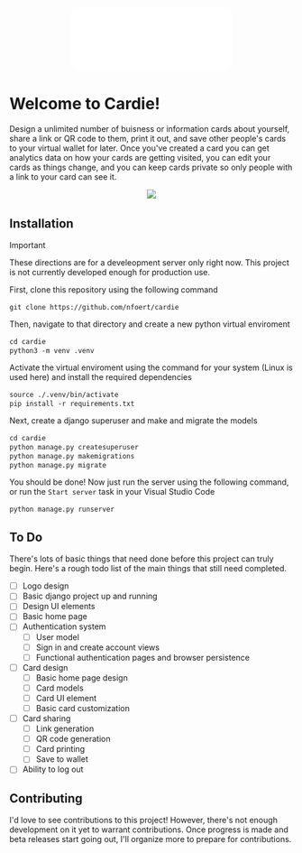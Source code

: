 <p align="center">
    <img src="repo/images/logo_light.png" style="border-radius:20px; width:30vw;">
</p>

# Welcome to Cardie!
Design a unlimited number of buisness or information cards about yourself, share a link or QR code to them, print it out, and save other people's cards to your virtual wallet for later. Once you've created a card you can get analytics data on how your cards are getting visited, you can edit your cards as things change, and you can keep cards private so only people with a link to your card can see it.

<p align="center">
  <a href="https://skillicons.dev">
    <img src="https://skillicons.dev/icons?i=django,python,html,css,js,github,git"/>
  </a>
</p>

## Installation

> [!IMPORTANT]
> These directions are for a develeopment server only right now. This project is not currently developed enough for production use.


First, clone this repository using the following command
```
git clone https://github.com/nfoert/cardie
```

Then, navigate to that directory and create a new python virtual enviroment
```
cd cardie
python3 -m venv .venv
```

Activate the virtual enviroment using the command for your system (Linux is used here) and install the required dependencies
```
source ./.venv/bin/activate
pip install -r requirements.txt
```

Next, create a django superuser and make and migrate the models
```
cd cardie
python manage.py createsuperuser
python manage.py makemigrations
python manage.py migrate
```

You should be done! Now just run the server using the following command, or run the `Start server` task in your Visual Studio Code
```
python manage.py runserver
```

## To Do
There's lots of basic things that need done before this project can truly begin. Here's a rough todo list of the main things that still need completed.

- [ ] Logo design
- [ ] Basic django project up and running
- [ ] Design UI elements
- [ ] Basic home page
- [ ] Authentication system
  - [ ] User model
  - [ ] Sign in and create account views
  - [ ] Functional authentication pages and browser persistence
- [ ] Card design
  - [ ] Basic home page design
  - [ ] Card models
  - [ ] Card UI element
  - [ ] Basic card customization
- [ ] Card sharing
  - [ ] Link generation
  - [ ] QR code generation
  - [ ] Card printing
  - [ ] Save to wallet
- [ ] Ability to log out

## Contributing
I'd love to see contributions to this project! However, there's not enough development on it yet to warrant contributions. Once progress is made and beta releases start going out, I'll organize more to prepare for contributions.
